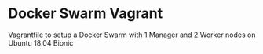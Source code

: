 # Docker Swarm Vagrant

Vagrantfile to setup a Docker Swarm with 1 Manager and 2 Worker nodes on Ubuntu 18.04 Bionic


